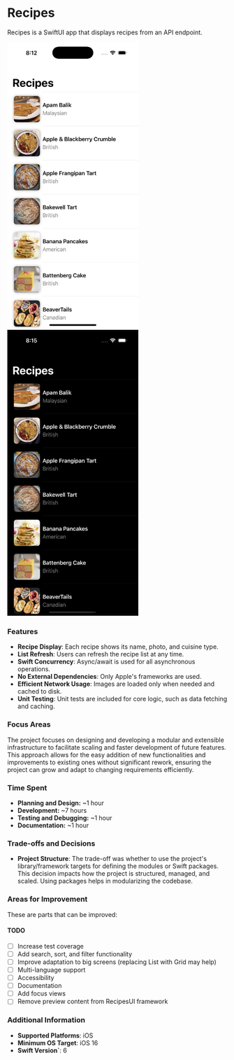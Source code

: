 # Recipes
Recipes is a SwiftUI app that displays recipes from an API endpoint.

<p float="left">
  <img width="300" alt="image" src="./Images/Light.png?raw=true">
  <img width="300" alt="image" src="./Images/Dark.png?raw=true">
</p>

### Features
- **Recipe Display**: Each recipe shows its name, photo, and cuisine type.
- **List Refresh**: Users can refresh the recipe list at any time.
- **Swift Concurrency**: Async/await is used for all asynchronous operations.
- **No External Dependencies**: Only Apple's frameworks are used.
- **Efficient Network Usage**: Images are loaded only when needed and cached to disk.
- **Unit Testing**: Unit tests are included for core logic, such as data fetching and caching.

### Focus Areas
The project focuses on designing and developing a modular and extensible infrastructure to facilitate scaling and faster development of future features. This approach allows for the easy addition of new functionalities and improvements to existing ones without significant rework, ensuring the project can grow and adapt to changing requirements efficiently.

### Time Spent
- **Planning and Design:** ~1 hour
- **Development:** ~7 hours
- **Testing and Debugging:** ~1 hour
- **Documentation:** ~1 hour

### Trade-offs and Decisions
- **Project Structure**: The trade-off was whether to use the project's library/framework targets for defining the modules or Swift packages. This decision impacts how the project is structured, managed, and scaled. Using packages helps in modularizing the codebase.

### Areas for Improvement
These are parts that can be improved:

#### TODO
- [ ] Increase test coverage
- [ ] Add search, sort, and filter functionality
- [ ] Improve adaptation to big screens (replacing List with Grid may help)
- [ ] Multi-language support
- [ ] Accessibility
- [ ] Documentation
- [ ] Add focus views
- [ ] Remove preview content from RecipesUI framework

### Additional Information
- **Supported Platforms**: iOS
- **Minimum OS Target**: iOS 16
- **Swift Version`**: 6

